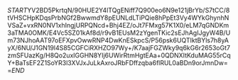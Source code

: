 $START$YV2BD5PkrtqN/90HUE2Y4lTQgENiff7Q900eo6N9e121jBrYb/S7tCC/8tVHSCHpKDqsPrbNGf2BwwmdY8pEUNLdLTiPQie8hPpEt3Vy4WYkGhynhNVSaZ+vxRN0NV1xhIngjURPQNcd+Bhj4EZ/oJt7FMxg57K1X0/eLM7qGNDKm3aTMA0OMK/E4Vc5SZ01kAf8d/r9vB1EUsM2zYgenTKic2sEJhAgIJgyW4B/Um73NJhoAAT97oEFXpvOwwRNP4DwKnESkpcS/P56psk6UQTIktBYls7h8yAyX/6NU/J1GN19l4S85CGFCiRXHZO97Wy+/K7aajFGZWky9q6kG6r2653oGt7zmSFUazKg/H8Qo2uxIGGHN8YIj6UWirRtmHgtEAa+0QDNXItKduMAG55rCqY+BaTsEF2Z1SoYR3l3XVJxJuLkAxroJRbFDffzqba6flRUL0aBDn9orJmnDw==$END$